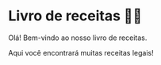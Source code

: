 # Livro de receitas :man_cook:

Olá! Bem-vindo ao nosso livro de receitas.

Aqui você encontrará muitas receitas legais!